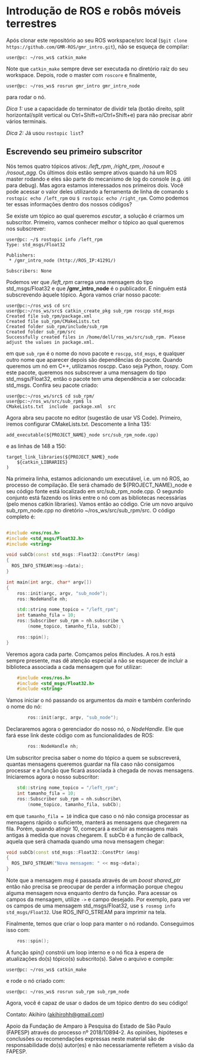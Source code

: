 # Introdução de ROS e robôs móveis terrestres

Após clonar este repositório ao seu ROS workspace/src local (`$git clone https://github.com/GMR-ROS/gmr_intro.git`), não se esqueça de compilar:
```console
user@pc: ~/ros_ws$ catkin_make
```
Note que `catkin_make` sempre deve ser executada no diretório raiz do seu workspace. Depois, rode o master com `roscore` e finalmente,

```
user@pc: ~/ros_ws$ rosrun gmr_intro gmr_intro_node
```
para rodar o nó. 

*Dica 1:* use a capacidade do terminator de dividir tela (botão direito, split horizontal/split vertical ou Ctrl+Shift+o/Ctrl+Shift+e) para não precisar abrir vários terminais.

*Dica 2:* Já usou `rostopic list`?

## Escrevendo seu primeiro subscritor

Nós temos quatro tópicos ativos: */left_rpm*, */right_rpm*, */rosout* e */rosout_agg*. Os últimos dois estão sempre ativos quando há um ROS master rodando e eles são parte do mecanismo de log do console (e.g. útil para debug). Mas agora estamos interessados nos primeiros dois. Você pode acessar o valor deles utilizando a ferramenta de linha de comando `$ rostopic echo /left_rpm` ou `$ rostopic echo /right_rpm`. Como podemos ter essas informações dentro dos nossos códigos?

Se existe um tópico ao qual queremos *escutar*, a solução é criarmos um subscritor. Primeiro, vamos conhecer melhor o tópico ao qual queremos nos subscrever:

```console
user@pc: ~/$ rostopic info /left_rpm
Type: std_msgs/Float32

Publishers: 
 * /gmr_intro_node (http://ROS_IP:41291/)

Subscribers: None
```
Podemos ver que */left_rpm* carrega uma mensagem do tipo std_msgs/Float32 e que **/gmr_intro_node** é o publicador. E ninguém está subscrevendo àquele tópico. Agora vamos criar nosso pacote:

```console
user@pc:~/ros_ws$ cd src
user@pc:~/ros_ws/src$ catkin_create_pkg sub_rpm roscpp std_msgs 
Created file sub_rpm/package.xml
Created file sub_rpm/CMakeLists.txt
Created folder sub_rpm/include/sub_rpm
Created folder sub_rpm/src
Successfully created files in /home/dell/ros_ws/src/sub_rpm. Please adjust the values in package.xml.

```

em que `sub_rpm` é o nome do novo pacote e `roscpp`, `std_msgs`, e qualquer outro nome que aparecer depois são dependências do pacote. Quando queremos um nó em C++, utilizamos roscpp. Caso seja Python, rospy. Com este pacote, queremos nos subscrever a uma mensagem do tipo std_msgs/Float32, então o pacote tem uma dependência a ser colocada: std_msgs. Confira seu pacote criado:


```console
user@pc:~/ros_ws/src$ cd sub_rpm/
user@pc:~/ros_ws/src/sub_rpm$ ls
CMakeLists.txt  include  package.xml  src
```

Agora abra seu pacote no editor (sugestão de usar VS Code). Primeiro, iremos configurar  CMakeLists.txt. Descomente a linha 135:

```
add_executable(${PROJECT_NAME}_node src/sub_rpm_node.cpp)
```
e as linhas de 148 a 150:
```
target_link_libraries(${PROJECT_NAME}_node
    ${catkin_LIBRARIES}
)
```
Na primeira linha, estamos adicionando um executável, i.e. um nó ROS, ao processo de compilação. Ele será chamado de ${PROJECT_NAME}_node e seu código fonte está localizado em src/sub_rpm_node.cpp. O segundo conjunto está fazendo os links entre o nó com as bibliotecas necessárias (pelo menos catkin libraries). Vamos então ao código. Crie um novo arquivo sub_rpm_node.cpp no diretório ~/ros_ws/src/sub_rpm/src. O código completo é:

```cpp

#include <ros/ros.h>
#include <std_msgs/Float32.h>
#include <string>

void subCb(const std_msgs::Float32::ConstPtr &msg)
{
  ROS_INFO_STREAM(msg->data);
}

int main(int argc, char* argv[])
{
    ros::init(argc, argv, "sub_node");
    ros::NodeHandle nh;

    std::string nome_topico = "/left_rpm";
    int tamanho_fila = 10;
    ros::Subscriber sub_rpm = nh.subscribe \
        (nome_topico, tamanho_fila, subCb);

    ros::spin();
}
```



Veremos agora cada parte. Comçamos pelos #includes. A ros.h está sempre presente, mas dê atenção especial a não se esquecer de incluir a biblioteca associada a cada mensagem que for utilizar:

```cpp
    #include <ros/ros.h>
    #include <std_msgs/Float32.h>
    #include <string>
```

Vamos iniciar o nó passando os argumentos da *main* e também conferindo o nome do nó:

```cpp
        ros::init(argc, argv, "sub_node");
```

Declararemos agora o gerenciador do nosso nó, o *NodeHandle*. Ele que fará esse link deste código com as funcionalidades de ROS:

```cpp
        ros::NodeHandle nh;
```

Um subscritor precisa saber o nome do tópico a quem se subscreverá, quantas mensagens queremos guardar na fila caso não consigamos processar e a função que ficará associada à chegada de novas mensagens. Iniciaremos agora o nosso subscritor:

```cpp
    std::string nome_topico = "/left_rpm";
    int tamanho_fila = 10;
    ros::Subscriber sub_rpm = nh.subscribe\
        (nome_topico, tamanho_fila, subCb);
```

em que `tamanho_fila = 10` indica que caso o nó não consiga processar as mensagens rápido o suficiente, manterá as mensagens que chegarem na fila. Porém, quando atingir 10, começará a excluir as mensagens mais antigas à medida que novas chegarem. E subCb é a função de callback, aquela que será chamada quando uma nova mensagem chegar:

```cpp
void subCb(const std_msgs::Float32::ConstPtr &msg)
{
  ROS_INFO_STREAM("Nova mensagem: " << msg->data);
}
```
Note que a mensagem *msg* é passada através de um *boost shared_ptr* então não precisa se preocupar de perder a informação porque chegou alguma mensagem nova enquanto dentro da função. Para acessar os campos da mensagem, utilize `->` e campo desejado. Por exemplo, para ver os campos de uma mensagem std_msgs/Float32, use `$ rosmsg info std_msgs/Float32`. Use ROS_INFO_STREAM para imprimir na tela. 

Finalmente, temos que criar o loop para manter o nó rodando. Conseguimos isso com:

```cpp
    ros::spin();
```

A função *spin()* constrói um loop interno e o nó fica à espera de atualizações do(s) tópico(s) subscrito(s). Salve o arquivo e compile:

```console
user@pc: ~/ros_ws$ catkin_make
```

e rode o nó criado com:
```console
user@pc: ~/ros_ws$ rosrun sub_rpm sub_rpm_node
```

Agora, você é capaz de usar o dados de um tópico dentro do seu código! 


Contato: Akihiro (akihirohh@gmail.com)

Apoio da Fundação de Amparo à Pesquisa do Estado de São Paulo (FAPESP) através do processo nº 2018/10894-2. 
As opiniões, hipóteses e conclusões ou recomendações expressas neste material são de responsabilidade do(s) autor(es) e não necessariamente refletem a visão da FAPESP.

